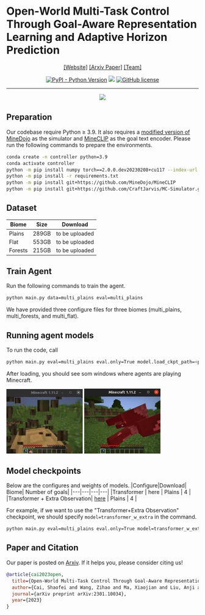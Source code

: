 # Open-World Multi-Task Control Through Goal-Aware Representation Learning and Adaptive Horizon Prediction

<div align="center">

[[Website]]()
[[Arxiv Paper]](https://arxiv.org/pdf/2301.10034.pdf)
[[Team]](https://github.com/CraftJarvis)

[![PyPI - Python Version](https://img.shields.io/pypi/pyversions/MineDojo)](https://pypi.org/project/MineDojo/)
[<img src="https://img.shields.io/badge/Framework-PyTorch-red.svg"/>](https://pytorch.org/)
[![GitHub license](https://img.shields.io/github/license/MineDojo/MineCLIP)](https://github.com/MineDojo/MineCLIP/blob/main/license)
______________________________________________________________________
![](images/pull_figure.png)
</div>

## Preparation
Our codebase require Python ≥ 3.9. 
It also requires a [modified version of MineDojo](https://github.com/CraftJarvis/MC-Simulator) as the simulator and [MineCLIP](https://github.com/MineDojo/MineCLIP) as the goal text encoder. 
Please run the following commands to prepare the environments. 
```sh
conda create -n controller python=3.9 
conda activate controller
python -m pip install numpy torch==2.0.0.dev20230208+cu117 --index-url https://download.pytorch.org/whl/nightly/cu117
python -m pip install -r requirements.txt
python -m pip install git+https://github.com/MineDojo/MineCLIP
python -m pip install git+https://github.com/CraftJarvis/MC-Simulator.git
```

## Dataset
|Biome|Size|Download|
|---|---|---|
|Plains| 289GB | to be uploaded |
|Flat| 553GB | to be uploaded |
|Forests | 215GB | to be uploaded |

## Train Agent
Run the following commands to train the agent. 
```sh
python main.py data=multi_plains eval=multi_plains
```
We have provided three configure files for three biomes (multi_plains, multi_forests, and multi_flat). 
## Running agent models
To run the code, call 
```sh
python main.py eval=multi_plains eval.only=True model.load_ckpt_path=<path/to/ckpt>
```
After loading, you should see som windows where agents are playing Minecraft. 

<img src="imgs/window1.png" width="200" />
<img src="imgs/window2.png" width="200" />

## Model checkpoints
Below are the configures and weights of models. 
|Configure|Download| Biome| Number of goals|
|---|---|---|---|
|Transformer | here | Plains | 4 |
|Transformer + Extra Observation| [here](https://k00.fr/zx0liyzq) | Plains | 4 |

For example, if we want to use the "Transformer+Extra Observation" checkpoint, we should specify `model=transformer_w_extra` in the command. 
```sh
python main.py eval=multi_plains eval.only=True model=transformer_w_extra model.load_ckpt_path=<path/to/ckpt>
```

## Paper and Citation
Our paper is posted on [Arxiv](https://arxiv.org/pdf/2301.10034.pdf). If it helps you, please consider citing us!
```bib
@article{cai2023open,
  title={Open-World Multi-Task Control Through Goal-Aware Representation Learning and Adaptive Horizon Prediction},
  author={Cai, Shaofei and Wang, Zihao and Ma, Xiaojian and Liu, Anji and Liang, Yitao},
  journal={arXiv preprint arXiv:2301.10034},
  year={2023}
}
```